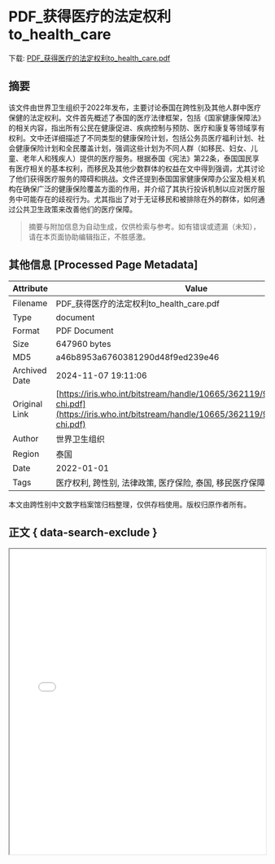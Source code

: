 # PDF_获得医疗的法定权利to_health_care

<!-- tcd_download_link -->
下载: <a href="../PDF_获得医疗的法定权利to_health_care.pdf" download>PDF_获得医疗的法定权利to_health_care.pdf</a>
<!-- tcd_download_link_end -->

## 摘要

<!-- tcd_abstract -->
该文件由世界卫生组织于2022年发布，主要讨论泰国在跨性别及其他人群中医疗保健的法定权利。文件首先概述了泰国的医疗法律框架，包括《国家健康保障法》的相关内容，指出所有公民在健康促进、疾病控制与预防、医疗和康复等领域享有权利。文中还详细描述了不同类型的健康保险计划，包括公务员医疗福利计划、社会健康保险计划和全民覆盖计划，强调这些计划为不同人群（如移民、妇女、儿童、老年人和残疾人）提供的医疗服务。根据泰国《宪法》第22条，泰国国民享有医疗相关的基本权利，而移民及其他少数群体的权益在文中得到强调，尤其讨论了他们获得医疗服务的障碍和挑战。文件还提到泰国国家健康保障办公室及相关机构在确保广泛的健康保险覆盖方面的作用，并介绍了其执行投诉机制以应对医疗服务中可能存在的歧视行为。尤其指出了对于无证移民和被排除在外的群体，如何通过公共卫生政策来改善他们的医疗保障。

<!-- tcd_abstract_end -->

> 摘要与附加信息为自动生成，仅供检索与参考。如有错误或遗漏（未知），请在本页面协助编辑指正，不胜感激。

## 其他信息 [Processed Page Metadata]

| Attribute       | Value                                  |
|-----------------|----------------------------------------|
| Filename        | PDF_获得医疗的法定权利to_health_care.pdf                             |
| Type            | document                                 |
| Format          | PDF Document                               |
| Size            | 647960 bytes                           |
| MD5             | a46b8953a6760381290d48f9ed239e46                                  |
| Archived Date   | 2024-11-07 19:11:06                             |
| Original Link   | [https://iris.who.int/bitstream/handle/10665/362119/9789240056367-chi.pdf](https://iris.who.int/bitstream/handle/10665/362119/9789240056367-chi.pdf)                         |
| Author          | 世界卫生组织                               |
| Region          | 泰国                               |
| Date            | 2022-01-01                                 |
| Tags            | 医疗权利, 跨性别, 法律政策, 医疗保险, 泰国, 移民医疗保障, 社会健康保障                                 |

本文由跨性别中文数字档案馆归档整理，仅供存档使用。版权归原作者所有。


## 正文 { data-search-exclude }

<!-- tcd_main_text -->
<iframe src="../PDF_获得医疗的法定权利to_health_care.pdf" width="100%" height="600px">
    <p>无法显示PDF，请下载查看。</p>
</iframe>
<!-- tcd_main_text_end -->

